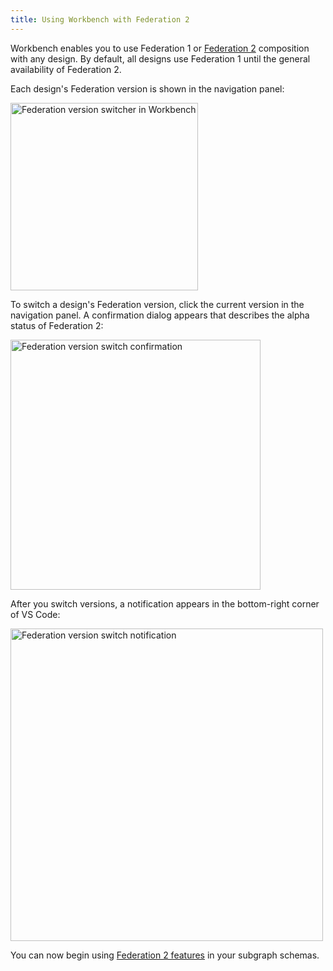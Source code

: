 ```yaml
---
title: Using Workbench with Federation 2
---
```


Workbench enables you to use Federation 1 or [Federation 2](https://www.apollographql.com/docs/federation/v2/) composition with any design. By default, all designs use Federation 1 until the general availability of Federation 2.

Each design's Federation version is shown in the navigation panel:

<img class="screenshot" src="../images/workbench/apollo-federation-version.jpg" alt="Federation version switcher in Workbench" width="300"/>

To switch a design's Federation version, click the current version in the navigation panel. A confirmation dialog appears that describes the alpha status of Federation 2:

<img class="screenshot" src="../images/workbench/apollo-federation-version-dialog.jpg" alt="Federation version switch confirmation" width="400"/>

After you switch versions, a notification appears in the bottom-right corner of VS Code:

<img class="screenshot" src="../images/workbench/apollo-federation-version-upgrade-complete.jpg" alt="Federation version switch notification" width="500" />

You can now begin using [Federation 2 features](https://www.apollographql.com/docs/federation/v2/federation-2/new-in-federation-2/) in your subgraph schemas.
